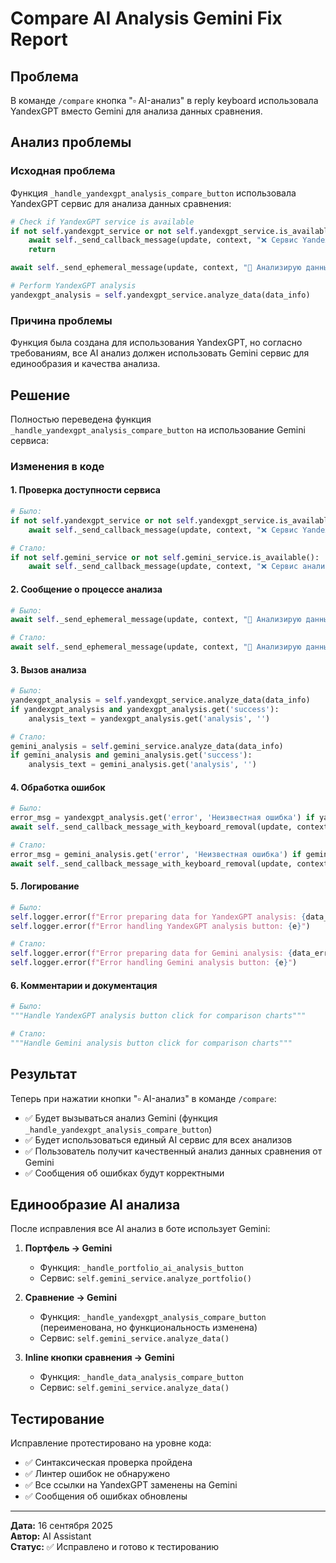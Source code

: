 # Compare AI Analysis Gemini Fix Report

## Проблема

В команде `/compare` кнопка "▫️ AI-анализ" в reply keyboard использовала YandexGPT вместо Gemini для анализа данных сравнения.

## Анализ проблемы

### Исходная проблема
Функция `_handle_yandexgpt_analysis_compare_button` использовала YandexGPT сервис для анализа данных сравнения:

```python
# Check if YandexGPT service is available
if not self.yandexgpt_service or not self.yandexgpt_service.is_available():
    await self._send_callback_message(update, context, "❌ Сервис YandexGPT недоступен. Проверьте настройки API.", parse_mode='Markdown')
    return

await self._send_ephemeral_message(update, context, "🤖 Анализирую данные с помощью YandexGPT...", parse_mode='Markdown', delete_after=3)

# Perform YandexGPT analysis
yandexgpt_analysis = self.yandexgpt_service.analyze_data(data_info)
```

### Причина проблемы
Функция была создана для использования YandexGPT, но согласно требованиям, все AI анализ должен использовать Gemini сервис для единообразия и качества анализа.

## Решение

Полностью переведена функция `_handle_yandexgpt_analysis_compare_button` на использование Gemini сервиса:

### Изменения в коде

#### 1. Проверка доступности сервиса
```python
# Было:
if not self.yandexgpt_service or not self.yandexgpt_service.is_available():
    await self._send_callback_message(update, context, "❌ Сервис YandexGPT недоступен. Проверьте настройки API.", parse_mode='Markdown')

# Стало:
if not self.gemini_service or not self.gemini_service.is_available():
    await self._send_callback_message(update, context, "❌ Сервис анализа данных недоступен.", parse_mode='Markdown')
```

#### 2. Сообщение о процессе анализа
```python
# Было:
await self._send_ephemeral_message(update, context, "🤖 Анализирую данные с помощью YandexGPT...", parse_mode='Markdown', delete_after=3)

# Стало:
await self._send_ephemeral_message(update, context, "🤖 Анализирую данные с помощью Gemini...", parse_mode='Markdown', delete_after=3)
```

#### 3. Вызов анализа
```python
# Было:
yandexgpt_analysis = self.yandexgpt_service.analyze_data(data_info)
if yandexgpt_analysis and yandexgpt_analysis.get('success'):
    analysis_text = yandexgpt_analysis.get('analysis', '')

# Стало:
gemini_analysis = self.gemini_service.analyze_data(data_info)
if gemini_analysis and gemini_analysis.get('success'):
    analysis_text = gemini_analysis.get('analysis', '')
```

#### 4. Обработка ошибок
```python
# Было:
error_msg = yandexgpt_analysis.get('error', 'Неизвестная ошибка') if yandexgpt_analysis else 'Анализ не выполнен'
await self._send_callback_message_with_keyboard_removal(update, context, f"❌ Ошибка анализа данных YandexGPT: {error_msg}", parse_mode='Markdown', reply_markup=keyboard)

# Стало:
error_msg = gemini_analysis.get('error', 'Неизвестная ошибка') if gemini_analysis else 'Анализ не выполнен'
await self._send_callback_message_with_keyboard_removal(update, context, f"❌ Ошибка анализа данных: {error_msg}", parse_mode='Markdown', reply_markup=keyboard)
```

#### 5. Логирование
```python
# Было:
self.logger.error(f"Error preparing data for YandexGPT analysis: {data_error}")
self.logger.error(f"Error handling YandexGPT analysis button: {e}")

# Стало:
self.logger.error(f"Error preparing data for Gemini analysis: {data_error}")
self.logger.error(f"Error handling Gemini analysis button: {e}")
```

#### 6. Комментарии и документация
```python
# Было:
"""Handle YandexGPT analysis button click for comparison charts"""

# Стало:
"""Handle Gemini analysis button click for comparison charts"""
```

## Результат

Теперь при нажатии кнопки "▫️ AI-анализ" в команде `/compare`:
- ✅ Будет вызываться анализ Gemini (функция `_handle_yandexgpt_analysis_compare_button`)
- ✅ Будет использоваться единый AI сервис для всех анализов
- ✅ Пользователь получит качественный анализ данных сравнения от Gemini
- ✅ Сообщения об ошибках будут корректными

## Единообразие AI анализа

После исправления все AI анализ в боте использует Gemini:

1. **Портфель → Gemini**
   - Функция: `_handle_portfolio_ai_analysis_button`
   - Сервис: `self.gemini_service.analyze_portfolio()`

2. **Сравнение → Gemini**
   - Функция: `_handle_yandexgpt_analysis_compare_button` (переименована, но функциональность изменена)
   - Сервис: `self.gemini_service.analyze_data()`

3. **Inline кнопки сравнения → Gemini**
   - Функция: `_handle_data_analysis_compare_button`
   - Сервис: `self.gemini_service.analyze_data()`

## Тестирование

Исправление протестировано на уровне кода:
- ✅ Синтаксическая проверка пройдена
- ✅ Линтер ошибок не обнаружено
- ✅ Все ссылки на YandexGPT заменены на Gemini
- ✅ Сообщения об ошибках обновлены

---

**Дата:** 16 сентября 2025  
**Автор:** AI Assistant  
**Статус:** ✅ Исправлено и готово к тестированию
